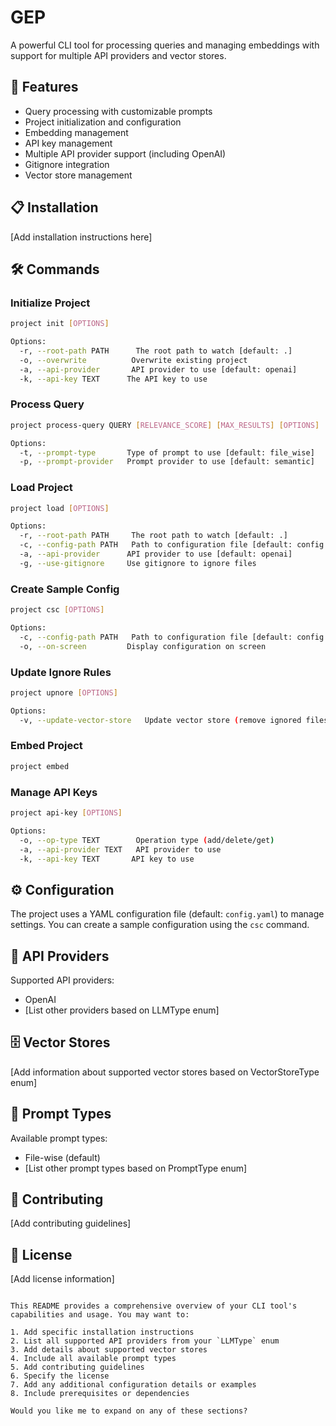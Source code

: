 
# GEP

A powerful CLI tool for processing queries and managing embeddings with support for multiple API providers and vector stores.

## 🚀 Features

- Query processing with customizable prompts
- Project initialization and configuration
- Embedding management
- API key management
- Multiple API provider support (including OpenAI)
- Gitignore integration
- Vector store management

## 📋 Installation

[Add installation instructions here]

## 🛠️ Commands

### Initialize Project
```bash
project init [OPTIONS]

Options:
  -r, --root-path PATH      The root path to watch [default: .]
  -o, --overwrite          Overwrite existing project
  -a, --api-provider       API provider to use [default: openai]
  -k, --api-key TEXT      The API key to use
```

### Process Query

```bash
project process-query QUERY [RELEVANCE_SCORE] [MAX_RESULTS] [OPTIONS]

Options:
  -t, --prompt-type       Type of prompt to use [default: file_wise]
  -p, --prompt-provider   Prompt provider to use [default: semantic]
```

### Load Project

```bash
project load [OPTIONS]

Options:
  -r, --root-path PATH     The root path to watch [default: .]
  -c, --config-path PATH   Path to configuration file [default: config.yaml]
  -a, --api-provider      API provider to use [default: openai]
  -g, --use-gitignore     Use gitignore to ignore files
```

### Create Sample Config

```bash
project csc [OPTIONS]

Options:
  -c, --config-path PATH   Path to configuration file [default: config.yaml]
  -o, --on-screen         Display configuration on screen
```

### Update Ignore Rules

```bash
project upnore [OPTIONS]

Options:
  -v, --update-vector-store   Update vector store (remove ignored files)
```

### Embed Project

```bash
project embed
```

### Manage API Keys

```bash
project api-key [OPTIONS]

Options:
  -o, --op-type TEXT        Operation type (add/delete/get)
  -a, --api-provider TEXT   API provider to use
  -k, --api-key TEXT       API key to use
```

## ⚙️ Configuration

The project uses a YAML configuration file (default: `config.yaml`) to manage settings. You can create a sample configuration using the `csc` command.

## 🔑 API Providers

Supported API providers:

- OpenAI
- [List other providers based on LLMType enum]

## 🗄️ Vector Stores

[Add information about supported vector stores based on VectorStoreType enum]

## 📝 Prompt Types

Available prompt types:

- File-wise (default)
- [List other prompt types based on PromptType enum]

## 🤝 Contributing

[Add contributing guidelines]

## 📄 License

[Add license information]

```

This README provides a comprehensive overview of your CLI tool's capabilities and usage. You may want to:

1. Add specific installation instructions
2. List all supported API providers from your `LLMType` enum
3. Add details about supported vector stores
4. Include all available prompt types
5. Add contributing guidelines
6. Specify the license
7. Add any additional configuration details or examples
8. Include prerequisites or dependencies

Would you like me to expand on any of these sections?
```
